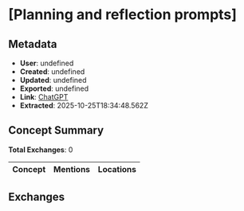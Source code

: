 # \[Planning and reflection prompts\]

## Metadata

- **User**: undefined
- **Created**: undefined
- **Updated**: undefined
- **Exported**: undefined
- **Link**: [ChatGPT](undefined)
- **Extracted**: 2025-10-25T18:34:48.562Z

## Concept Summary

**Total Exchanges**: 0

| Concept | Mentions | Locations |
|---------|----------|----------|

## Exchanges

